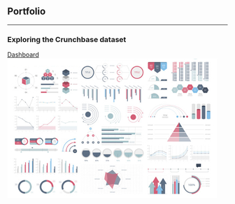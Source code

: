 ## Portfolio

---

### Exploring the Crunchbase dataset

[Dashboard](/sample_page)
<img src="images/dummy_thumbnail.jpg?raw=true"/>






